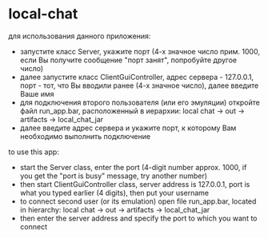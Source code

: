 # local-chat

для использования данного приложения:
- запустите класс Server, укажите порт (4-х значное число прим. 1000, если Вы получите сообщение "порт занят", попробуйте другое число)
- далее запустите класс ClientGuiController, адрес сервера - 127.0.0.1, порт - тот, что Вы вводили ранее (4-х значное число), далее введите Ваше имя
- для подключения второго пользователя (или его эмуляции) откройте файл run_app.bar, расположенный в иерархии: local chat -> out -> artifacts -> local_chat_jar
- далее введите адрес сервера и укажите порт, к которому Вам необходимо выполнить подключение

to use this app:
- start the Server class, enter the port (4-digit number approx. 1000, if you get the "port is busy" message, try another number)
- then start ClientGuiController class, server address is 127.0.0.1, port is what you typed earlier (4 digits), then put your username
- to connect second user (or its emulation) open file run_app.bar, located in hierarchy: local chat -> out -> artifacts -> local_chat_jar
- then enter the server address and specify the port to which you want to connect
